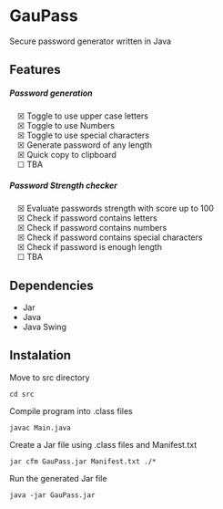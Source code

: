 # GauPass

Secure password generator written in Java

## Features

##### Password generation

&emsp;☒ Toggle to use upper case letters <br />
&emsp;☒ Toggle to use Numbers <br />
&emsp;☒ Toggle to use special characters <br />
&emsp;☒ Generate password of any length <br >
&emsp;☒ Quick copy to clipboard <br />
&emsp;☐ TBA <br />

##### Password Strength checker

&emsp;☒ Evaluate passwords strength with score up to 100 <br />
&emsp;☒ Check if password contains letters <br />
&emsp;☒ Check if password contains numbers <br />
&emsp;☒ Check if password contains special characters <br />
&emsp;☒ Check if password is enough length <br />
&emsp;☐ TBA <br />

## Dependencies

- Jar
- Java
- Java Swing

## Instalation

Move to src directory

    cd src

Compile program into .class files

    javac Main.java

Create a Jar file using .class files and Manifest.txt

    jar cfm GauPass.jar Manifest.txt ./*

Run the generated Jar file

    java -jar GauPass.jar
